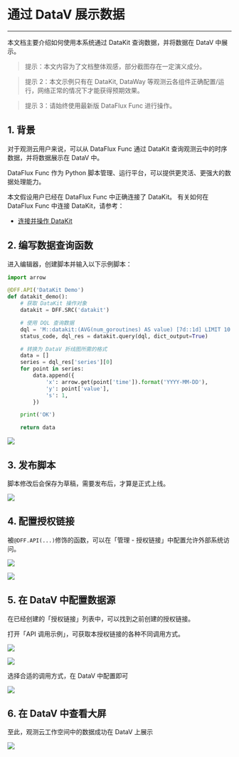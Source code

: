 # 通过 DataV 展示数据
---


本文档主要介绍如何使用本系统通过 DataKit 查询数据，并将数据在 DataV 中展示。

> 提示：本文内容为了文档整体观感，部分截图存在一定演义成分。

> 提示 2：本文示例只有在 DataKit, DataWay 等观测云各组件正确配置/运行，网络正常的情况下才能获得预期效果。

> 提示 3：请始终使用最新版 DataFlux Func 进行操作。

## 1. 背景

对于观测云用户来说，可以从 DataFlux Func 通过 DataKit 查询观测云中的时序数据，并将数据展示在 DataV 中。

DataFlux Func 作为 Python 脚本管理、运行平台，可以提供更灵活、更强大的数据处理能力。

本文假设用户已经在 DataFlux Func 中正确连接了 DataKit。
有关如何在 DataFlux Func 中连接 DataKit，请参考：

- [连接并操作 DataKit](/dataflux-func/connect-to-datakit)

## 2. 编写数据查询函数

进入编辑器，创建脚本并输入以下示例脚本：

~~~python
import arrow

@DFF.API('DataKit Demo')
def datakit_demo():
    # 获取 DataKit 操作对象
    datakit = DFF.SRC('datakit')

    # 使用 DQL 查询数据
    dql = 'M::datakit:(AVG(num_goroutines) AS value) [7d::1d] LIMIT 10'
    status_code, dql_res = datakit.query(dql, dict_output=True)

    # 转换为 DataV 折线图所需的格式
    data = []
    series = dql_res['series'][0]
    for point in series:
        data.append({
            'x': arrow.get(point['time']).format('YYYY-MM-DD'),
            'y': point['value'],
            's': 1,
        })

    print('OK')

    return data
~~~

![](query-data-via-datakit-for-datav/add-sample-code.png)

## 3. 发布脚本

脚本修改后会保存为草稿，需要发布后，才算是正式上线。

![](query-data-via-datakit-for-datav/publish-sample-code.png)

## 4. 配置授权链接

被`@DFF.API(...)`修饰的函数，可以在「管理 - 授权链接」中配置允许外部系统访问。

![](query-data-via-datakit-for-datav/add-auth-link-1.png)

![](query-data-via-datakit-for-datav/add-auth-link-2.png)

## 5. 在 DataV 中配置数据源

在已经创建的「授权链接」列表中，可以找到之前创建的授权链接。

打开「API 调用示例」，可获取本授权链接的各种不同调用方式。

![](query-data-via-datakit-for-datav/config-datav-source-1.png)

![](query-data-via-datakit-for-datav/config-datav-source-2.png)

选择合适的调用方式，在 DataV 中配置即可

![](query-data-via-datakit-for-datav/config-datav-source-3.png)

## 6. 在 DataV 中查看大屏

至此，观测云工作空间中的数据成功在 DataV 上展示

![](query-data-via-datakit-for-datav/datav-screen.png)

